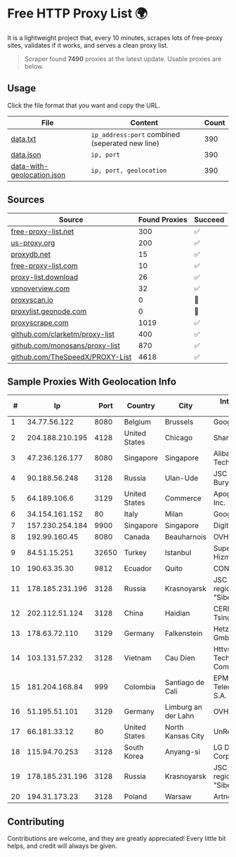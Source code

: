 
# Free HTTP Proxy List 🌍

It is a lightweight project that, every 10 minutes, scrapes lots of free-proxy sites, validates if it works, and serves a clean proxy list.


> Scraper found **7490** proxies at the latest update. Usable proxies are below.

## Usage

Click the file format that you want and copy the URL.


|File|Content|Count|
|----|-------|-----|
|[data.txt](https://raw.githubusercontent.com/themiralay/Proxy-List-World/master/data.txt)|`ip_address:port` combined (seperated new line)|390|
|[data.json](https://raw.githubusercontent.com/themiralay/Proxy-List-World/master/data.json)|`ip, port`|390|
|[data-with-geolocation.json](https://raw.githubusercontent.com/themiralay/Proxy-List-World/master/data-with-geolocation.json)|`ip, port, geolocation`|390|

## Sources

|Source|Found Proxies|Succeed|
|------|-------------|-------|
|[free-proxy-list.net](https://free-proxy-list.net)|300|✅|
|[us-proxy.org](https://www.us-proxy.org)|200|✅|
|[proxydb.net](http://proxydb.net)|15|✅|
|[free-proxy-list.com](https://free-proxy-list.com/?page=&port=&type%5B%5D=http&type%5B%5D=https&up_time=0&search=Search)|10|✅|
|[proxy-list.download](https://www.proxy-list.download/HTTP)|26|✅|
|[vpnoverview.com](https://vpnoverview.com/privacy/anonymous-browsing/free-proxy-servers)|32|✅|
|[proxyscan.io](https://www.proxyscan.io)|0|🚫|
|[proxylist.geonode.com](https://proxylist.geonode.com/api/proxy-list?limit=300&page=1&sort_by=lastChecked&sort_type=desc&protocols=http,https)|0|🚫|
|[proxyscrape.com](https://api.proxyscrape.com/v2/?request=displayproxies&protocol=http&timeout=10000&country=all&ssl=all&anonymity=all)|1019|✅|
|[github.com/clarketm/proxy-list](https://raw.githubusercontent.com/clarketm/proxy-list/master/proxy-list-raw.txt)|400|✅|
|[github.com/monosans/proxy-list](https://raw.githubusercontent.com/monosans/proxy-list/main/proxies/http.txt)|870|✅|
|[github.com/TheSpeedX/PROXY-List](https://raw.githubusercontent.com/TheSpeedX/PROXY-List/master/http.txt)|4618|✅|


## Sample Proxies With Geolocation Info

|#|Ip|Port|Country|City|Internet Service Provider|
|-|--|----|-------|----|-------------------------|
|1|34.77.56.122|8080|Belgium|Brussels|Google LLC|
|2|204.188.210.195|4128|United States|Chicago|Sharktech|
|3|47.236.126.177|8080|Singapore|Singapore|Alibaba (US) Technology Co., Ltd.|
|4|90.188.56.248|3128|Russia|Ulan-Ude|JSC "Sibirtelecom" Buryat branch|
|5|64.189.106.6|3129|United States|Commerce|Apogee Telecom Inc.|
|6|34.154.161.152|80|Italy|Milan|Google LLC|
|7|157.230.254.184|9900|Singapore|Singapore|DigitalOcean, LLC|
|8|192.99.160.45|8080|Canada|Beauharnois|OVH SAS|
|9|84.51.15.251|32650|Turkey|Istanbul|Superonline Iletisim Hizmetleri A.S.|
|10|190.63.35.30|9812|Ecuador|Quito|CONECEL|
|11|178.185.231.196|3128|Russia|Krasnoyarsk|JSC Rostelecom regional branch "Siberia"|
|12|202.112.51.124|3128|China|Haidian|CERNET2 IX at Tsinghua University|
|13|178.63.72.110|3129|Germany|Falkenstein|Hetzner Online GmbH|
|14|103.131.57.232|3128|Vietnam|Cau Dien|Httvserver Technology Company Limited|
|15|181.204.168.84|999|Colombia|Santiago de Cali|EPM Telecomunicaciones S.A. E.S.P.|
|16|51.195.51.101|3129|Germany|Limburg an der Lahn|OVH SAS|
|17|66.181.33.12|80|United States|North Kansas City|UnReal Servers, LLC|
|18|115.94.70.253|3128|South Korea|Anyang-si|LG DACOM Corporation|
|19|178.185.231.196|3128|Russia|Krasnoyarsk|JSC Rostelecom regional branch "Siberia"|
|20|194.31.173.23|3128|Poland|Warsaw|Artnet Sp. z o.o.|



## Contributing

Contributions are welcome, and they are greatly appreciated! Every
little bit helps, and credit will always be given.

